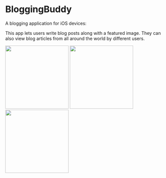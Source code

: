 # BloggingBuddy
A blogging application for iOS devices:

This app lets users write blog posts along with a featured image. They can also view blog articles from all around the world by different users.




<img src="https://github.com/DOPO2/BloggingBuddy/assets/73553969/8fbbb3c4-f572-44b0-81b2-b2b81e762ed4" width= 200px>   <img src=https://github.com/DOPO2/BloggingBuddy/assets/73553969/889f852b-6715-45a1-9372-7ae580bdd574 width=200px>   <img src="https://github.com/DOPO2/BloggingBuddy/assets/73553969/06b1fb12-1433-4718-9d27-deb70da1c29b" width= 200px>
